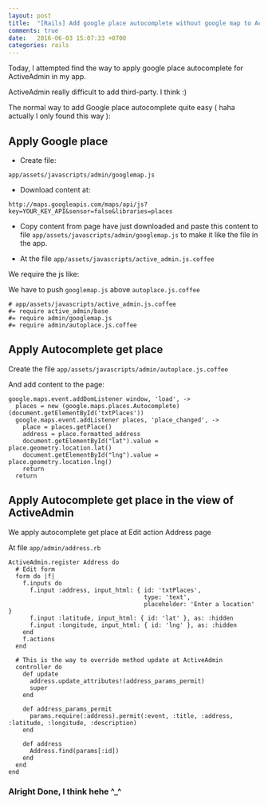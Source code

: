 ```yaml
---
layout: post
title:  "[Rails] Add google place autocomplete without google map to ActiveAdmin"
comments: true
date:   2016-06-03 15:07:33 +0700
categories: rails
---
```


Today, I attempted find the way to apply google place autocomplete for ActiveAdmin in my app.

ActiveAdmin really difficult to add third-party. I think :)

The normal way to add Google place autocomplete quite easy ( haha actually I only found this way ):

## Apply Google place

* Create file:

`app/assets/javascripts/admin/googlemap.js`

* Download content at:

`http://maps.googleapis.com/maps/api/js?key=YOUR_KEY_API&sensor=false&libraries=places`

* Copy content from page have just downloaded and paste this content to file `app/assets/javascripts/admin/googlemap.js` to make it like the file in the app.

* At the file `app/assets/javascripts/active_admin.js.coffee`

We require the js like:

We have to push `googlemap.js` above `autoplace.js.coffee`

```
# app/assets/javascripts/active_admin.js.coffee
#= require active_admin/base
#= require admin/googlemap.js
#= require admin/autoplace.js.coffee
```

## Apply Autocomplete get place

Create the file `app/assets/javascripts/admin/autoplace.js.coffee`

And add content to the page:

```
google.maps.event.addDomListener window, 'load', ->
  places = new (google.maps.places.Autocomplete)(document.getElementById('txtPlaces'))
  google.maps.event.addListener places, 'place_changed', ->
    place = places.getPlace()
    address = place.formatted_address
    document.getElementById("lat").value = place.geometry.location.lat()
    document.getElementById("lng").value = place.geometry.location.lng()
    return
  return
```

## Apply Autocomplete get place in the view of ActiveAdmin

We apply autocomplete get place at Edit action Address page

At file `app/admin/address.rb`

```
ActiveAdmin.register Address do
  # Edit form
  form do |f|
    f.inputs do
      f.input :address, input_html: { id: 'txtPlaces',
                                      type: 'text',
                                      placeholder: 'Enter a location' }
      f.input :latitude, input_html: { id: 'lat' }, as: :hidden
      f.input :longitude, input_html: { id: 'lng' }, as: :hidden
    end
    f.actions
  end

  # This is the way to override method update at ActiveAdmin
  controller do
    def update
      address.update_attributes!(address_params_permit)
      super
    end

    def address_params_permit
      params.require(:address).permit(:event, :title, :address, :latitude, :longitude, :description)
    end

    def address
      Address.find(params[:id])
    end
  end
end
```

### Alright Done, I think hehe ^_^
